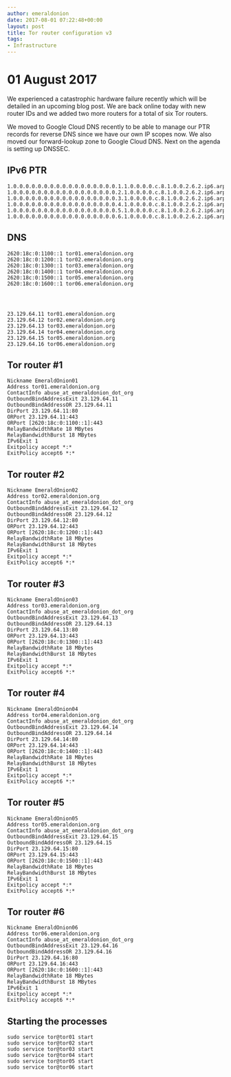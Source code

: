 ```yaml
---
author: emeraldonion
date: 2017-08-01 07:22:48+00:00
layout: post
title: Tor router configuration v3
tags:
- Infrastructure
---
```


# 01 August 2017

We experienced a catastrophic hardware failure recently which will be detailed in an upcoming blog post. We are back online today with new router IDs and we added two more routers for a total of six Tor routers.

We moved to Google Cloud DNS recently to be able to manage our PTR records for reverse DNS since we have our own IP scopes now. We also moved our forward-lookup zone to Google Cloud DNS. Next on the agenda is setting up DNSSEC.

## IPv6 PTR

```
1.0.0.0.0.0.0.0.0.0.0.0.0.0.0.0.0.0.1.1.0.0.0.0.c.8.1.0.0.2.6.2.ip6.arpa.
1.0.0.0.0.0.0.0.0.0.0.0.0.0.0.0.0.0.2.1.0.0.0.0.c.8.1.0.0.2.6.2.ip6.arpa.
1.0.0.0.0.0.0.0.0.0.0.0.0.0.0.0.0.0.3.1.0.0.0.0.c.8.1.0.0.2.6.2.ip6.arpa.
1.0.0.0.0.0.0.0.0.0.0.0.0.0.0.0.0.0.4.1.0.0.0.0.c.8.1.0.0.2.6.2.ip6.arpa.
1.0.0.0.0.0.0.0.0.0.0.0.0.0.0.0.0.0.5.1.0.0.0.0.c.8.1.0.0.2.6.2.ip6.arpa.
1.0.0.0.0.0.0.0.0.0.0.0.0.0.0.0.0.0.6.1.0.0.0.0.c.8.1.0.0.2.6.2.ip6.arpa.
```

## DNS

```
2620:18c:0:1100::1 tor01.emeraldonion.org
2620:18c:0:1200::1 tor02.emeraldonion.org
2620:18c:0:1300::1 tor03.emeraldonion.org
2620:18c:0:1400::1 tor04.emeraldonion.org
2620:18c:0:1500::1 tor05.emeraldonion.org
2620:18c:0:1600::1 tor06.emeraldonion.org




23.129.64.11 tor01.emeraldonion.org
23.129.64.12 tor02.emeraldonion.org
23.129.64.13 tor03.emeraldonion.org
23.129.64.14 tor04.emeraldonion.org
23.129.64.15 tor05.emeraldonion.org
23.129.64.16 tor06.emeraldonion.org
```

## Tor router #1

```
Nickname EmeraldOnion01
Address tor01.emeraldonion.org
ContactInfo abuse_at_emeraldonion_dot_org
OutboundBindAddressExit 23.129.64.11
OutboundBindAddressOR 23.129.64.11
DirPort 23.129.64.11:80
ORPort 23.129.64.11:443
ORPort [2620:18c:0:1100::1]:443
RelayBandwidthRate 18 MBytes
RelayBandwidthBurst 18 MBytes
IPv6Exit 1
Exitpolicy accept *:*
ExitPolicy accept6 *:*
```

## Tor router #2

```
Nickname EmeraldOnion02
Address tor02.emeraldonion.org
ContactInfo abuse_at_emeraldonion_dot_org
OutboundBindAddressExit 23.129.64.12
OutboundBindAddressOR 23.129.64.12
DirPort 23.129.64.12:80
ORPort 23.129.64.12:443
ORPort [2620:18c:0:1200::1]:443
RelayBandwidthRate 18 MBytes
RelayBandwidthBurst 18 MBytes
IPv6Exit 1
Exitpolicy accept *:*
ExitPolicy accept6 *:*
```

## Tor router #3

```
Nickname EmeraldOnion03
Address tor03.emeraldonion.org
ContactInfo abuse_at_emeraldonion_dot_org
OutboundBindAddressExit 23.129.64.13
OutboundBindAddressOR 23.129.64.13
DirPort 23.129.64.13:80
ORPort 23.129.64.13:443
ORPort [2620:18c:0:1300::1]:443
RelayBandwidthRate 18 MBytes
RelayBandwidthBurst 18 MBytes
IPv6Exit 1
Exitpolicy accept *:*
ExitPolicy accept6 *:*
```

## Tor router #4

```
Nickname EmeraldOnion04
Address tor04.emeraldonion.org
ContactInfo abuse_at_emeraldonion_dot_org
OutboundBindAddressExit 23.129.64.14
OutboundBindAddressOR 23.129.64.14
DirPort 23.129.64.14:80
ORPort 23.129.64.14:443
ORPort [2620:18c:0:1400::1]:443
RelayBandwidthRate 18 MBytes
RelayBandwidthBurst 18 MBytes
IPv6Exit 1
Exitpolicy accept *:*
ExitPolicy accept6 *:*
```

## Tor router #5

```
Nickname EmeraldOnion05
Address tor05.emeraldonion.org
ContactInfo abuse_at_emeraldonion_dot_org
OutboundBindAddressExit 23.129.64.15
OutboundBindAddressOR 23.129.64.15
DirPort 23.129.64.15:80
ORPort 23.129.64.15:443
ORPort [2620:18c:0:1500::1]:443
RelayBandwidthRate 18 MBytes
RelayBandwidthBurst 18 MBytes
IPv6Exit 1
Exitpolicy accept *:*
ExitPolicy accept6 *:*
```

## Tor router #6

```
Nickname EmeraldOnion06
Address tor06.emeraldonion.org
ContactInfo abuse_at_emeraldonion_dot_org
OutboundBindAddressExit 23.129.64.16
OutboundBindAddressOR 23.129.64.16
DirPort 23.129.64.16:80
ORPort 23.129.64.16:443
ORPort [2620:18c:0:1600::1]:443
RelayBandwidthRate 18 MBytes
RelayBandwidthBurst 18 MBytes
IPv6Exit 1
Exitpolicy accept *:*
ExitPolicy accept6 *:*
```

## Starting the processes

```
sudo service tor@tor01 start
sudo service tor@tor02 start
sudo service tor@tor03 start
sudo service tor@tor04 start
sudo service tor@tor05 start
sudo service tor@tor06 start
```